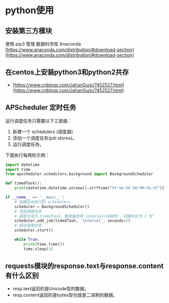 
# python使用

## 安装第三方模块

使用 pip3 管理
数据科学库 Anaconda [https://www.anaconda.com/distribution/#download-section](https://www.anaconda.com/distribution/#download-section)

## 在centos上安装python3和python2共存

- [https://www.cnblogs.com/JahanGu/p/7452527.html](https://www.cnblogs.com/JahanGu/p/7452527.html)

## APScheduler 定时任务

运行调度任务只需要以下三部曲：

1. 新建一个 schedulers (调度器)
2. 添加一个调度任务(job stores)。
3. 运行调度任务。

下面执行每两秒示例：

```python
import datetime
import time
from apscheduler.schedulers.background import BackgroundScheduler

def timedTask():
    print(datetime.datetime.utcnow().strftime("%Y-%m-%d %H:%M:%S.%f")[:-3])

if __name__ == '__main__':
    # 创建后台执行的 schedulers
    scheduler = BackgroundScheduler()  
    # 添加调度任务
    # 调度方法为 timedTask，触发器选择 interval(间隔性)，间隔时长为 2 秒
    scheduler.add_job(timedTask, 'interval', seconds=2)
    # 启动调度任务
    scheduler.start()

    while True:
        print(time.time())
        time.sleep(5)
```

## requests模块的response.text与response.content有什么区别

- resp.text返回的是Unicode型的数据。
- resp.content返回的是bytes型也就是二进制的数据。